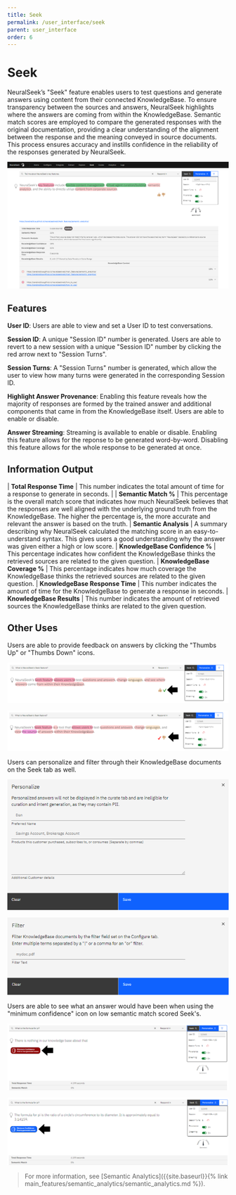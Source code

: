 ```yaml
---
title: Seek
permalink: /user_interface/seek
parent: user_interface
order: 6
---
```


# Seek

NeuralSeek’s "Seek" feature enables users to test questions and generate answers using content from their connected KnowledgeBase. To ensure transparency between the sources and answers, NeuralSeek highlights where the answers are coming from within the KnowledgeBase. Semantic match scores are employed to compare the generated responses with the original documentation, providing a clear understanding of the alignment between the response and the meaning conveyed in source documents. This process ensures accuracy and instills confidence in the reliability of the responses generated by NeuralSeek.

![seek_updated](images/seek_updated.png)

## Features

**User ID**: Users are able to view and set a User ID to test conversations. 

**Session ID**: A unique "Session ID" number is generated. Users are able to revert to a new session with a unique "Session ID" number by clicking the red arrow next to "Session Turns".  

**Session Turns**: A "Session Turns" number is generated, which allow the user to view how many turns were generated in the corresponding Session ID. 

**Highlight Answer Provenance**: Enabling this feature reveals how the majority of responses are formed by the trained answer and additional components that came in from the KnowledgeBase itself. Users are able to enable or disable.

**Answer Streaming**: Streaming is available to enable or disable. Enabling this feature allows for the reponse to be generated word-by-word. Disabling this feature allows for the whole response to be generated at once. 

## Information Output

| **Total Response Time**         | This number indicates the total amount of time for a response to generate in seconds. | 
| **Semantic Match %**            | This percentage is the overall match score that indicates how much NeuralSeek believes that the responses are well aligned with the underlying ground truth from the KnowledgeBase. The higher the percentage is, the more accurate and relevant the answer is based on the truth. 
| **Semantic Analysis**           | A summary describing why NeuralSeek calculated the matching score in an easy-to-understand syntax. This gives users a good understanding why the answer was given either a high or low score.
| **KnowledgeBase Confidence %**  | This percentage indicates how confident the KnowledgeBase thinks the retrieved sources are related to the given question.
| **KnowledgeBase Coverage %**    | This percentage indicates how much coverage the KnowledgeBase thinks the retrieved sources are related to the given question.
| **KnowledgeBase Response Time** | This number indicates the amount of time for the KnowledgeBase to generate a response in seconds. 
| **KnowledgeBase Results**       | This number indicates the amount of retrieved sources the KnowledgeBase thinks are related to the given question.

## Other Uses

Users are able to provide feedback on answers by clicking the "Thumbs Up" or "Thumbs Down" icons. 

![seek_thumbsup](images/seek_thumbsup.png)

![seek_thumbsdown](images/seek_thumbsdown.png)

Users can personalize and filter through their KnowledgeBase documents on the Seek tab as well.

![seek_personalize](images/seek_personalize.png)

![seek_filter](images/seek_filter.png)

Users are able to see what an answer would have been when using the "minimum confidence" icon on low semantic match scored Seek's.

![minconfidence_seek1](images/minconfidence_seek1.png)

![minconfidence_seek2](images/minconfidence_seek2.png)

> For more information, see [Semantic Analytics]({{site.baseurl}}{% link main_features/semantic_analytics/semantic_analytics.md %}).
